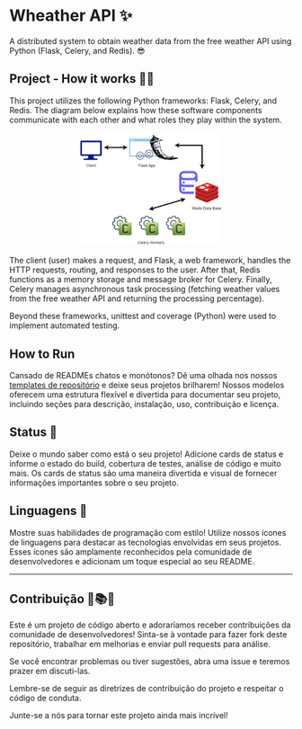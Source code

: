 # Wheather API ✨ 
A distributed system to obtain weather data from the free weather API using Python (Flask, Celery, and Redis).
😎

## Project - How it works  🙋‍♂️
This project utilizes the following Python frameworks: Flask, Celery, and Redis. The diagram below explains how these software components communicate with each other and what roles they play within the system.

<div align="center">
  <img src="https://github.com/Ascendina/wheatherapi/blob/main/diagrama_flask_celery_redis.png" alt="ProjectDiagram" style="width:50%;"/>
</div>

The client (user) makes a request, and Flask, a web framework, handles the HTTP requests, routing, and responses to the user. After that, Redis functions as a memory storage and message broker for Celery. Finally, Celery manages asynchronous task processing (fetching weather values from the free weather API and returning the processing percentage).

Beyond these frameworks, unittest and coverage (Python) were used to implement automated testing.

## How to Run 

Cansado de READMEs chatos e monótonos? Dê uma olhada nos nossos [templates de repositório](https://github.com/DiasEllen26/template-readme/tree/main/repositorio) e deixe seus projetos brilharem! Nossos modelos oferecem uma estrutura flexível e divertida para documentar seu projeto, incluindo seções para descrição, instalação, uso, contribuição e licença.

## Status 🚀

Deixe o mundo saber como está o seu projeto! Adicione cards de status e informe o estado do build, cobertura de testes, análise de código e muito mais. Os cards de status são uma maneira divertida e visual de fornecer informações importantes sobre o seu projeto.

## Linguagens 🚀

Mostre suas habilidades de programação com estilo! Utilize nossos ícones de linguagens para destacar as tecnologias envolvidas em seus projetos. Esses ícones são amplamente reconhecidos pela comunidade de desenvolvedores e adicionam um toque especial ao seu README.

---

## Contribuição 🤝📚😄

Este é um projeto de código aberto e adoraríamos receber contribuições da comunidade de desenvolvedores! Sinta-se à vontade para fazer fork deste repositório, trabalhar em melhorias e enviar pull requests para análise.

Se você encontrar problemas ou tiver sugestões, abra uma issue e teremos prazer em discuti-las.

Lembre-se de seguir as diretrizes de contribuição do projeto e respeitar o código de conduta.

Junte-se a nós para tornar este projeto ainda mais incrível!

